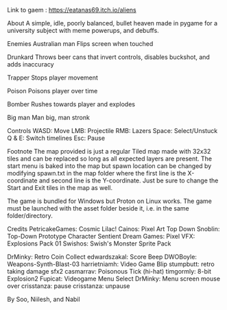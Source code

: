 Link to gaem : https://eatanas69.itch.io/aliens

About
A simple, idle, poorly balanced, bullet heaven made in pygame for a university subject with meme powerups, and debuffs.

Enemies
Australian man
Flips screen when touched

Drunkard
Throws beer cans that invert controls, disables buckshot, and adds inaccuracy

Trapper
Stops player movement

Poison
Poisons player over time

Bomber
Rushes towards player and explodes

Big man
Man big, man stronk

Controls
WASD: Move
LMB: Projectile
RMB: Lazers
Space: Select/Unstuck
Q & E: Switch timelines
Esc: Pause

Footnote
The map provided is just a regular Tiled map made with 32x32 tiles and can be replaced so long as all expected layers are present.
The start menu is baked into the map but spawn location can be changed by modifying spawn.txt in the map folder where the first line is the X-coordinate and second line is the Y-coordinate. Just be sure to change the Start and Exit tiles in the map as well.

The game is bundled for Windows but Proton on Linux works.
The game must be launched with the asset folder beside it, i.e. in the same folder/directory.

Credits
PetricakeGames: Cosmic Lilac!
Cainos: Pixel Art Top Down
Snoblin: Top-Down Prototype Character
Sentient Dream Games: Pixel VFX: Explosions Pack 01
Swishos: Swish's Monster Sprite Pack

DrMinky: Retro Coin Collect
edwardszakal: Score Beep
DWOBoyle: Weapons-Synth-Blast-03
harrietniamh: Video Game Blip
stumpbutt: retro taking damage sfx2
casmarrav: Poisonous Tick (hi-hat)
timgormly: 8-bit Explosion2
Fupicat: Videogame Menu Select
DrMinky: Menu screen mouse over
crisstanza: pause
crisstanza: unpause


By Soo, Niilesh, and Nabil